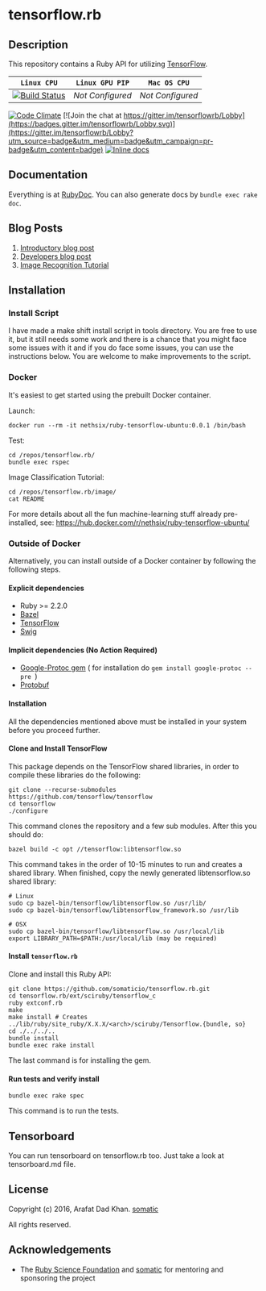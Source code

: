 # tensorflow.rb

## Description
This repository contains a Ruby API for utilizing [TensorFlow](https://github.com/tensorflow/tensorflow).

|  **`Linux CPU`**   |  **`Linux GPU PIP`** | **`Mac OS CPU`** |             
|--------------------|----------------------|------------------|
| [![Build Status](https://circleci.com/gh/somaticio/tensorflow.rb.svg?style=shield)](https://circleci.com/gh/somaticio/tensorflow.rb) | _Not Configured_ | _Not Configured_ |

[![Code Climate](https://codeclimate.com/github/somaticio/tensorflow.rb/badges/gpa.svg)](https://codeclimate.com/github/somaticio/tensorflow.rb)
[![Join the chat at https://gitter.im/tensorflowrb/Lobby](https://badges.gitter.im/tensorflowrb/Lobby.svg)](https://gitter.im/tensorflowrb/Lobby?utm_source=badge&utm_medium=badge&utm_campaign=pr-badge&utm_content=badge)
[![Inline docs](https://inch-ci.org/github/somaticio/tensorflow.rb.svg?branch=master)](https://inch-ci.org/github/somaticio/tensorflow.rb)
## Documentation
Everything is at [RubyDoc](http://www.rubydoc.info/github/somaticio/tensorflow.rb).
You can also generate docs by
```bundle exec rake doc```.

## Blog Posts
1. [Introductory blog post](https://medium.com/@Arafat./introducing-tensorflow-ruby-api-e77a477ff16e#.mhvj9ojlj)
2. [Developers blog post](https://medium.com/@Arafat./ruby-tensorflow-for-developers-2ec56b8668c5#.97tng1qqi)
3. [Image Recognition Tutorial](https://medium.com/@Arafat./image-recognition-in-ruby-tensorflow-df5d5c05389b#.ty1vygtrg)

## Installation

### Install Script
I have made a make shift install script in tools directory. You are free to use it, but it still needs some work and there is a chance that you might face some issues with it and if you do face some issues, you can use the instructions below. You are welcome to make improvements to the script.

### Docker

It's easiest to get started using the prebuilt Docker container.

Launch:

```
docker run --rm -it nethsix/ruby-tensorflow-ubuntu:0.0.1 /bin/bash
```

Test:

```
cd /repos/tensorflow.rb/
bundle exec rspec
```

Image Classification Tutorial:

```
cd /repos/tensorflow.rb/image/
cat README
```

For more details about all the fun machine-learning stuff already pre-installed, see: https://hub.docker.com/r/nethsix/ruby-tensorflow-ubuntu/

### Outside of Docker

Alternatively, you can install outside of a Docker container by following
the following steps.

#### Explicit dependencies

- Ruby >= 2.2.0
- [Bazel](http://www.bazel.io/docs/install.html)
- [TensorFlow](https://www.tensorflow.org/install/)
- [Swig](http://www.swig.org/download.html)

#### Implicit dependencies (No Action Required)

- [Google-Protoc gem](https://github.com/google/protobuf/tree/master/ruby) ( for installation do  ```gem install google-protoc --pre ```)
- [Protobuf](https://github.com/google/protobuf)

#### Installation

All the dependencies mentioned above must be installed in your system before you proceed further.

#### Clone and Install TensorFlow

This package depends on the TensorFlow shared libraries, in order to compile
these libraries do the following:
```
git clone --recurse-submodules https://github.com/tensorflow/tensorflow
cd tensorflow
./configure
```
This command clones the repository and a few sub modules. After this you should do:
```
bazel build -c opt //tensorflow:libtensorflow.so
```
This command takes in the order of 10-15 minutes to run and creates a shared library. When finished, copy the newly generated libtensorflow.so shared library:
```
# Linux
sudo cp bazel-bin/tensorflow/libtensorflow.so /usr/lib/
sudo cp bazel-bin/tensorflow/libtensorflow_framework.so /usr/lib   

# OSX
sudo cp bazel-bin/tensorflow/libtensorflow.so /usr/local/lib
export LIBRARY_PATH=$PATH:/usr/local/lib (may be required)
```

#### Install `tensorflow.rb`

Clone and install this Ruby API:
```
git clone https://github.com/somaticio/tensorflow.rb.git
cd tensorflow.rb/ext/sciruby/tensorflow_c
ruby extconf.rb
make
make install # Creates ../lib/ruby/site_ruby/X.X.X/<arch>/sciruby/Tensorflow.{bundle, so}
cd ./../../..
bundle install
bundle exec rake install
```
The last command is for installing the gem.

#### Run tests and verify install
```
bundle exec rake spec
```
This command is to run the tests.

## Tensorboard
You can run tensorboard on tensorflow.rb too.    Just take a look at tensorboard.md file.

## License

Copyright (c) 2016, Arafat Dad Khan.
[somatic](http://somatic.io)

All rights reserved.

## Acknowledgements

* The [Ruby Science Foundation](http://sciruby.com/) and [somatic](http://somatic.io) for mentoring and sponsoring the project
